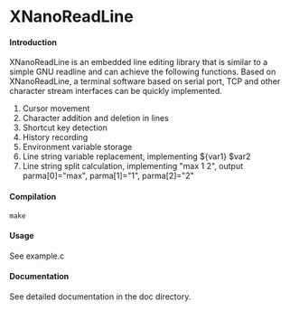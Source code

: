 # XNanoReadLine

#### Introduction
XNanoReadLine is an embedded line editing library that is similar to a simple GNU readline and can achieve the following functions. Based on XNanoReadLine, a terminal software based on serial port, TCP and other character stream interfaces can be quickly implemented.
1. Cursor movement
2. Character addition and deletion in lines
3. Shortcut key detection
4. History recording
5. Environment variable storage
6. Line string variable replacement, implementing ${var1} $var2
7. Line string split calculation, implementing "max 1 2", output parma[0]="max", parma[1]="1", parma[2]="2"

#### Compilation
```shell
make
```
#### Usage
See example.c

#### Documentation
See detailed documentation in the doc directory.